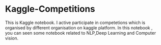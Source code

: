 # Kaggle-Competitions
This is Kaggle notebook. I active participate in competetions which is organised by different organisation on kaggle platform. In this notebook , you can seen some notebook related to NLP,Deep Learning and Computer vision. 

